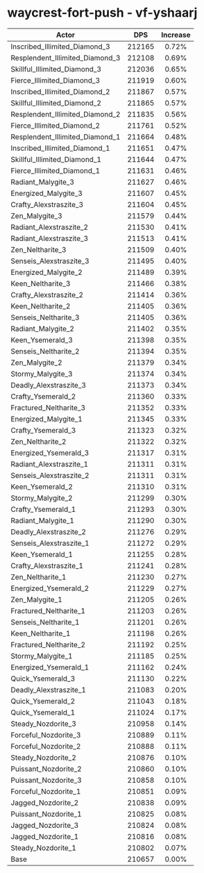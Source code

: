 # waycrest-fort-push - vf-yshaarj
| Actor | DPS | Increase |
|---|:---:|:---:|
|Inscribed_Illimited_Diamond_3|212165|0.72%|
|Resplendent_Illimited_Diamond_3|212108|0.69%|
|Skillful_Illimited_Diamond_3|212036|0.65%|
|Fierce_Illimited_Diamond_3|211919|0.60%|
|Inscribed_Illimited_Diamond_2|211867|0.57%|
|Skillful_Illimited_Diamond_2|211865|0.57%|
|Resplendent_Illimited_Diamond_2|211835|0.56%|
|Fierce_Illimited_Diamond_2|211761|0.52%|
|Resplendent_Illimited_Diamond_1|211664|0.48%|
|Inscribed_Illimited_Diamond_1|211651|0.47%|
|Skillful_Illimited_Diamond_1|211644|0.47%|
|Fierce_Illimited_Diamond_1|211631|0.46%|
|Radiant_Malygite_3|211627|0.46%|
|Energized_Malygite_3|211607|0.45%|
|Crafty_Alexstraszite_3|211604|0.45%|
|Zen_Malygite_3|211579|0.44%|
|Radiant_Alexstraszite_2|211530|0.41%|
|Radiant_Alexstraszite_3|211513|0.41%|
|Zen_Neltharite_3|211509|0.40%|
|Senseis_Alexstraszite_3|211495|0.40%|
|Energized_Malygite_2|211489|0.39%|
|Keen_Neltharite_3|211466|0.38%|
|Crafty_Alexstraszite_2|211414|0.36%|
|Keen_Neltharite_2|211405|0.36%|
|Senseis_Neltharite_3|211405|0.36%|
|Radiant_Malygite_2|211402|0.35%|
|Keen_Ysemerald_3|211398|0.35%|
|Senseis_Neltharite_2|211394|0.35%|
|Zen_Malygite_2|211379|0.34%|
|Stormy_Malygite_3|211374|0.34%|
|Deadly_Alexstraszite_3|211373|0.34%|
|Crafty_Ysemerald_2|211360|0.33%|
|Fractured_Neltharite_3|211352|0.33%|
|Energized_Malygite_1|211345|0.33%|
|Crafty_Ysemerald_3|211323|0.32%|
|Zen_Neltharite_2|211322|0.32%|
|Energized_Ysemerald_3|211317|0.31%|
|Radiant_Alexstraszite_1|211311|0.31%|
|Senseis_Alexstraszite_2|211311|0.31%|
|Keen_Ysemerald_2|211310|0.31%|
|Stormy_Malygite_2|211299|0.30%|
|Crafty_Ysemerald_1|211293|0.30%|
|Radiant_Malygite_1|211290|0.30%|
|Deadly_Alexstraszite_2|211276|0.29%|
|Senseis_Alexstraszite_1|211272|0.29%|
|Keen_Ysemerald_1|211255|0.28%|
|Crafty_Alexstraszite_1|211241|0.28%|
|Zen_Neltharite_1|211230|0.27%|
|Energized_Ysemerald_2|211229|0.27%|
|Zen_Malygite_1|211205|0.26%|
|Fractured_Neltharite_1|211203|0.26%|
|Senseis_Neltharite_1|211201|0.26%|
|Keen_Neltharite_1|211198|0.26%|
|Fractured_Neltharite_2|211192|0.25%|
|Stormy_Malygite_1|211185|0.25%|
|Energized_Ysemerald_1|211162|0.24%|
|Quick_Ysemerald_3|211130|0.22%|
|Deadly_Alexstraszite_1|211083|0.20%|
|Quick_Ysemerald_2|211043|0.18%|
|Quick_Ysemerald_1|211024|0.17%|
|Steady_Nozdorite_3|210958|0.14%|
|Forceful_Nozdorite_3|210889|0.11%|
|Forceful_Nozdorite_2|210888|0.11%|
|Steady_Nozdorite_2|210876|0.10%|
|Puissant_Nozdorite_2|210860|0.10%|
|Puissant_Nozdorite_3|210858|0.10%|
|Forceful_Nozdorite_1|210851|0.09%|
|Jagged_Nozdorite_2|210838|0.09%|
|Puissant_Nozdorite_1|210825|0.08%|
|Jagged_Nozdorite_3|210824|0.08%|
|Jagged_Nozdorite_1|210816|0.08%|
|Steady_Nozdorite_1|210802|0.07%|
|Base|210657|0.00%|

